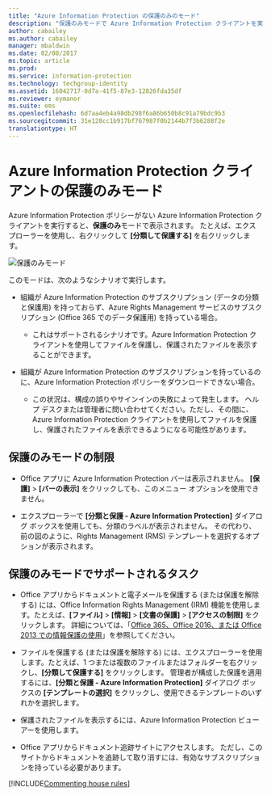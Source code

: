 ```yaml
---
title: "Azure Information Protection の保護のみのモード"
description: "保護のみモードで Azure Information Protection クライアントを実行しているユーザーの情報。"
author: cabailey
ms.author: cabailey
manager: mbaldwin
ms.date: 02/08/2017
ms.topic: article
ms.prod: 
ms.service: information-protection
ms.technology: techgroup-identity
ms.assetid: 16042717-0d7a-41f5-87e3-12826fda35df
ms.reviewer: eymanor
ms.suite: ems
ms.openlocfilehash: 6d7aa4eb4a98db298f6a86b650b8c91a79bdc9b3
ms.sourcegitcommit: 31e128cc1b917bf767987f0b2144b7f3b6288f2e
translationtype: HT
---
```

# <a name="protection-only-mode-for-the-azure-information-protection-client"></a>Azure Information Protection クライアントの保護のみモード

Azure Information Protection ポリシーがない Azure Information Protection クライアントを実行すると、**保護のみ**モードで表示されます。 たとえば、エクスプローラーを使用し、右クリックして **[分類して保護する]** を右クリックします。

![保護のみモード](../media/protection-only-mode.png)

 このモードは、次のようなシナリオで実行します。

- 組織が Azure Information Protection のサブスクリプション (データの分類と保護用) を持っておらず、Azure Rights Management サービスのサブスクリプション (Office 365 でのデータ保護用) を持っている場合。 
    - これはサポートされるシナリオです。Azure Information Protection クライアントを使用してファイルを保護し、保護されたファイルを表示することができます。

- 組織が Azure Information Protection のサブスクリプションを持っているのに、Azure Information Protection ポリシーをダウンロードできない場合。 
    - この状況は、構成の誤りやサインインの失敗によって発生します。 ヘルプ デスクまたは管理者に問い合わせてください。ただし、その間に、Azure Information Protection クライアントを使用してファイルを保護し、保護されたファイルを表示できるようになる可能性があります。

## <a name="limitations-for-protection-only-mode"></a>保護のみモードの制限

- Office アプリに Azure Information Protection バーは表示されません。 **[保護]** > **[バーの表示]** をクリックしても、このメニュー オプションを使用できません。

- エクスプローラーで **[分類と保護 - Azure Information Protection]** ダイアログ ボックスを使用しても、分類のラベルが表示されません。 その代わり、前の図のように、Rights Management (RMS) テンプレートを選択するオプションが表示されます。 

## <a name="supported-tasks-for-protection-only-mode"></a>保護のみモードでサポートされるタスク

- Office アプリからドキュメントと電子メールを保護する (または保護を解除する) には、Office Information Rights Management (IRM) 機能を使用します。たとえば、**[ファイル]** > **[情報]** > **[文書の保護]** > **[アクセスの制限]** をクリックします。 詳細については、「[Office 365、Office 2016、または Office 2013 での情報保護の使用](../deploy-use/help-users.md)」を参照してください。

- ファイルを保護する (または保護を解除する) には、エクスプローラーを使用します。たとえば、1 つまたは複数のファイルまたはフォルダーを右クリックし、**[分類して保護する]** をクリックします。 管理者が構成した保護を適用するには、**[分類と保護 - Azure Information Protection]** ダイアログ ボックスの **[テンプレートの選択]** をクリックし、使用できるテンプレートのいずれかを選択します。

- 保護されたファイルを表示するには、Azure Information Protection ビューアーを使用します。

- Office アプリからドキュメント追跡サイトにアクセスします。 ただし、このサイトからドキュメントを追跡して取り消すには、有効なサブスクリプションを持っている必要があります。

[!INCLUDE[Commenting house rules](../includes/houserules.md)]  
